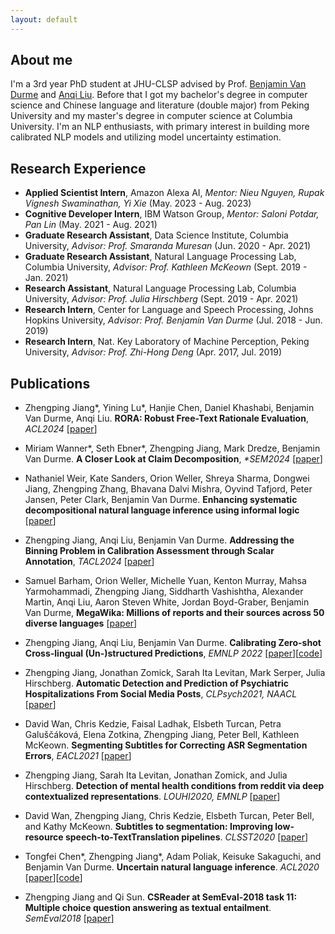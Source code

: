 ```yaml
---
layout: default
---
```


## About me

I'm a 3rd year PhD student at JHU-CLSP advised by Prof. [Benjamin Van Durme](https://www.cs.jhu.edu/~vandurme/) and [Anqi Liu](https://anqiliu-ai.github.io/). Before that I got my bachelor's degree in computer science and Chinese language and literature (double major) from Peking University and my master's degree in computer science at Columbia University. I'm an NLP enthusiasts, with primary interest in building more calibrated NLP models and utilizing model uncertainty estimation.

## Research Experience

- **Applied Scientist Intern**, Amazon Alexa AI, _Mentor: Nieu Nguyen, Rupak Vignesh Swaminathan, Yi Xie_ (May. 2023 - Aug. 2023)
- **Cognitive Developer Intern**, IBM Watson Group, _Mentor: Saloni Potdar, Pan Lin_ (May. 2021 - Aug. 2021)
- **Graduate Research Assistant**, Data Science Institute, Columbia University, _Advisor: Prof. Smaranda Muresan_ (Jun. 2020 - Apr. 2021)
- **Graduate Research Assistant**, Natural Language Processing Lab, Columbia University, _Advisor: Prof. Kathleen McKeown_ (Sept. 2019 - Jan. 2021)
- **Research Assistant**, Natural Language Processing Lab, Columbia University, _Advisor: Prof. Julia Hirschberg_ (Sept. 2019 - Apr. 2021)
- **Research Intern**, Center for Language and Speech Processing, Johns Hopkins University, _Advisor: Prof. Benjamin Van Durme_ (Jul. 2018 - Jun. 2019)
- **Research Intern**, Nat. Key Laboratory of Machine Perception, Peking University, _Advisor: Prof. Zhi-Hong Deng_ (Apr. 2017, Jul. 2019)

## Publications

- Zhengping Jiang\*, Yining Lu\*, Hanjie Chen, Daniel Khashabi, Benjamin Van Durme, Anqi Liu. **RORA: Robust Free-Text Rationale Evaluation**, _ACL2024_ \[[paper](https://arxiv.org/pdf/2402.18678)\]

- Miriam Wanner\*, Seth Ebner\*, Zhengping Jiang, Mark Dredze, Benjamin Van Durme. **A Closer Look at Claim Decomposition**, _\*SEM2024_ \[[paper](https://arxiv.org/pdf/2403.11903)\]

- Nathaniel Weir, Kate Sanders, Orion Weller, Shreya Sharma, Dongwei Jiang, Zhengping Zhang, Bhavana Dalvi Mishra, Oyvind Tafjord, Peter Jansen, Peter Clark, Benjamin Van Durme. **Enhancing systematic decompositional natural language inference using informal logic** \[[paper](https://arxiv.org/pdf/2402.14798)\]

- Zhengping Jiang, Anqi Liu, Benjamin Van Durme. **Addressing the Binning Problem in Calibration Assessment through Scalar Annotation**, _TACL2024_ \[[paper](https://direct.mit.edu/tacl/article/doi/10.1162/tacl_a_00636/119541/Addressing-the-Binning-Problem-in-Calibration)\]

- Samuel Barham, Orion Weller, Michelle Yuan, Kenton Murray, Mahsa Yarmohammadi, Zhengping Jiang, Siddharth Vashishtha, Alexander Martin, Anqi Liu, Aaron Steven White, Jordan Boyd-Graber, Benjamin Van Durme, **MegaWika: Millions of reports and their sources across 50 diverse languages** \[[paper](https://arxiv.org/pdf/2307.07049.pdf)\]

- Zhengping Jiang, Anqi Liu, Benjamin Van Durme. **Calibrating Zero-shot Cross-lingual (Un-)structured Predictions**, _EMNLP 2022_ \[[paper](https://preview.aclanthology.org/emnlp-22-ingestion/2022.emnlp-main.170.pdf)\]\[[code](https://github.com/zipJiang/cross-lingual-calibration)\]

- Zhengping Jiang, Jonathan Zomick, Sarah Ita Levitan, Mark Serper, Julia Hirschberg. **Automatic Detection and Prediction of Psychiatric Hospitalizations From Social Media Posts**, _CLPsych2021, NAACL_ \[[paper](https://aclanthology.org/2021.clpsych-1.14.pdf)\]
- David Wan, Chris Kedzie, Faisal Ladhak, Elsbeth Turcan, Petra Galuščáková, Elena Zotkina, Zhengping Jiang, Peter Bell, Kathleen McKeown. **Segmenting Subtitles for Correcting ASR Segmentation Errors**, _EACL2021_ \[[paper](https://arxiv.org/pdf/2104.07868.pdf)\]
- Zhengping Jiang, Sarah Ita Levitan, Jonathan Zomick, and Julia Hirschberg. **Detection of mental health conditions from reddit via deep contextualized representations**. _LOUHI2020, EMNLP_ \[[paper](https://www.aclweb.org/anthology/2020.louhi-1.16.pdf)\]
- David Wan, Zhengping Jiang, Chris Kedzie, Elsbeth Turcan, Peter Bell, and Kathy McKeown. **Subtitles to segmentation: Improving low-resource speech-to-TextTranslation pipelines**. _CLSST2020_ \[[paper](https://www.aclweb.org/anthology/2020.clssts-1.11.pdf)\]
- Tongfei Chen\*, Zhengping Jiang\*, Adam Poliak, Keisuke Sakaguchi, and Benjamin Van Durme. **Uncertain natural language inference**. _ACL2020_ \[[paper](https://www.aclweb.org/anthology/2020.acl-main.774.pdf)\]\[[code](https://nlp.jhu.edu/unli/)\]
- Zhengping Jiang and Qi Sun. **CSReader at SemEval-2018 task 11: Multiple choice question answering as textual entailment**. _SemEval2018_ \[[paper](https://www.aclweb.org/anthology/S18-1176.pdf)\]

